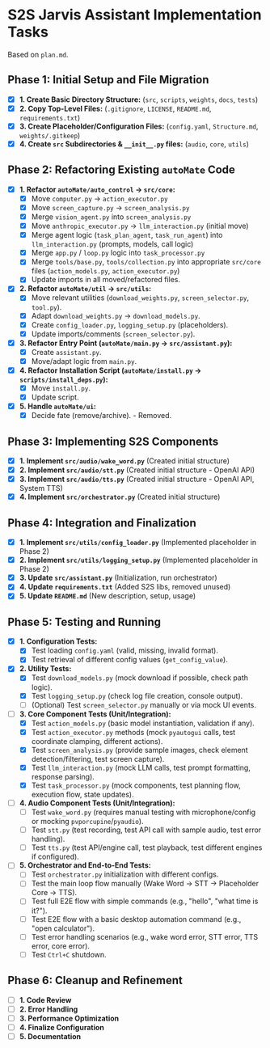 # S2S Jarvis Assistant Implementation Tasks

Based on `plan.md`.

## Phase 1: Initial Setup and File Migration

- [x] **1. Create Basic Directory Structure:** (`src`, `scripts`, `weights`, `docs`, `tests`)
- [x] **2. Copy Top-Level Files:** (`.gitignore`, `LICENSE`, `README.md`, `requirements.txt`)
- [x] **3. Create Placeholder/Configuration Files:** (`config.yaml`, `Structure.md`, `weights/.gitkeep`)
- [x] **4. Create `src` Subdirectories & `__init__.py` files:** (`audio`, `core`, `utils`)

## Phase 2: Refactoring Existing `autoMate` Code

- [x] **1. Refactor `autoMate/auto_control` -> `src/core`:**
    - [x] Move `computer.py` -> `action_executor.py`
    - [x] Move `screen_capture.py` -> `screen_analysis.py`
    - [x] Merge `vision_agent.py` into `screen_analysis.py`
    - [x] Move `anthropic_executor.py` -> `llm_interaction.py` (initial move)
    - [x] Merge agent logic (`task_plan_agent`, `task_run_agent`) into `llm_interaction.py` (prompts, models, call logic)
    - [x] Merge `app.py` / `loop.py` logic into `task_processor.py`
    - [x] Merge `tools/base.py`, `tools/collection.py` into appropriate `src/core` files (`action_models.py`, `action_executor.py`)
    - [x] Update imports in all moved/refactored files.
- [x] **2. Refactor `autoMate/util` -> `src/utils`:**
    - [x] Move relevant utilities (`download_weights.py`, `screen_selector.py`, `tool.py`).
    - [x] Adapt `download_weights.py` -> `download_models.py`.
    - [x] Create `config_loader.py`, `logging_setup.py` (placeholders).
    - [x] Update imports/comments (`screen_selector.py`).
- [x] **3. Refactor Entry Point (`autoMate/main.py` -> `src/assistant.py`):**
    - [x] Create `assistant.py`.
    - [x] Move/adapt logic from `main.py`.
- [x] **4. Refactor Installation Script (`autoMate/install.py` -> `scripts/install_deps.py`):**
    - [x] Move `install.py`.
    - [x] Update script.
- [x] **5. Handle `autoMate/ui`:**
    - [x] Decide fate (remove/archive). - Removed.

## Phase 3: Implementing S2S Components

- [x] **1. Implement `src/audio/wake_word.py`** (Created initial structure)
- [x] **2. Implement `src/audio/stt.py`** (Created initial structure - OpenAI API)
- [x] **3. Implement `src/audio/tts.py`** (Created initial structure - OpenAI API, System TTS)
- [x] **4. Implement `src/orchestrator.py`** (Created initial structure)

## Phase 4: Integration and Finalization

- [x] **1. Implement `src/utils/config_loader.py`** (Implemented placeholder in Phase 2)
- [x] **2. Implement `src/utils/logging_setup.py`** (Implemented placeholder in Phase 2)
- [x] **3. Update `src/assistant.py`** (Initialization, run orchestrator)
- [x] **4. Update `requirements.txt`** (Added S2S libs, removed unused)
- [x] **5. Update `README.md`** (New description, setup, usage)

## Phase 5: Testing and Running

- [x] **1. Configuration Tests:**
    - [x] Test loading `config.yaml` (valid, missing, invalid format).
    - [x] Test retrieval of different config values (`get_config_value`).
- [x] **2. Utility Tests:**
    - [x] Test `download_models.py` (mock download if possible, check path logic).
    - [x] Test `logging_setup.py` (check log file creation, console output).
    - [ ] (Optional) Test `screen_selector.py` manually or via mock UI events.
- [ ] **3. Core Component Tests (Unit/Integration):**
    - [x] Test `action_models.py` (basic model instantiation, validation if any).
    - [x] Test `action_executor.py` methods (mock `pyautogui` calls, test coordinate clamping, different actions).
    - [x] Test `screen_analysis.py` (provide sample images, check element detection/filtering, test screen capture).
    - [x] Test `llm_interaction.py` (mock LLM calls, test prompt formatting, response parsing).
    - [x] Test `task_processor.py` (mock components, test planning flow, execution flow, state updates).
- [ ] **4. Audio Component Tests (Unit/Integration):**
    - [ ] Test `wake_word.py` (requires manual testing with microphone/config or mocking `pvporcupine`/`pyaudio`).
    - [ ] Test `stt.py` (test recording, test API call with sample audio, test error handling).
    - [ ] Test `tts.py` (test API/engine call, test playback, test different engines if configured).
- [ ] **5. Orchestrator and End-to-End Tests:**
    - [ ] Test `orchestrator.py` initialization with different configs.
    - [ ] Test the main loop flow manually (Wake Word -> STT -> Placeholder Core -> TTS).
    - [ ] Test full E2E flow with simple commands (e.g., "hello", "what time is it?").
    - [ ] Test E2E flow with a basic desktop automation command (e.g., "open calculator").
    - [ ] Test error handling scenarios (e.g., wake word error, STT error, TTS error, core error).
    - [ ] Test `Ctrl+C` shutdown.

## Phase 6: Cleanup and Refinement

- [ ] **1. Code Review**
- [ ] **2. Error Handling**
- [ ] **3. Performance Optimization**
- [ ] **4. Finalize Configuration** 
- [ ] **5. Documentation** 
